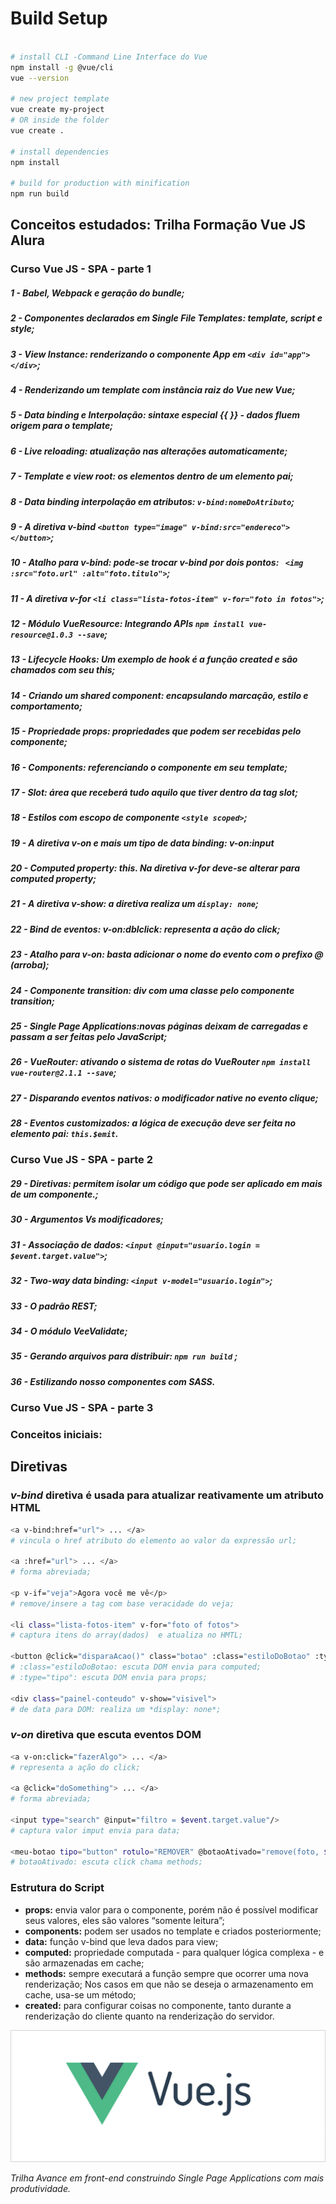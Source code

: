 # Build Setup

``` bash

# install CLI -Command Line Interface do Vue
npm install -g @vue/cli
vue --version

# new project template
vue create my-project
# OR inside the folder
vue create .
 
# install dependencies
npm install

# build for production with minification
npm run build

```

## Conceitos estudados: Trilha Formação Vue JS Alura

### Curso Vue JS - SPA - parte 1

##### 1 - Babel, Webpack e geração do bundle;
##### 2 - Componentes declarados em Single File Templates: template, script e style;
##### 3 - View Instance: renderizando o componente App em ```<div id="app"></div>```;
##### 4 - Renderizando um template com instância raiz do Vue *new Vue*;
##### 5 - Data binding e Interpolação: sintaxe especial {{ }} - dados fluem origem para o template;  
##### 6 - Live reloading: atualização nas alterações automaticamente; 
##### 7 - Template e view root: os elementos  dentro de um elemento pai;
##### 8 - Data binding interpolação em atributos: ```v-bind:nomeDoAtributo```;
##### 9 - A diretiva v-bind ```<button type="image" v-bind:src="endereco"></button>```;
##### 10 - Atalho para v-bind: pode-se trocar *v-bind* por *dois pontos:* ``` <img :src="foto.url" :alt="foto.titulo">```;
##### 11 - A diretiva v-for ```<li class="lista-fotos-item" v-for="foto in fotos">```;
##### 12 - Módulo VueResource: Integrando APIs ```npm install vue-resource@1.0.3 --save```;
##### 13 - Lifecycle Hooks: Um exemplo de *hook* é a função *created* e são chamados com seu *this*;
##### 14 - Criando um shared component: encapsulando marcação, estilo e comportamento;
##### 15 - Propriedade props: propriedades que podem ser recebidas pelo componente;
##### 16 - Components: referenciando o componente em seu template;
##### 17 - Slot:  área que receberá tudo aquilo que tiver dentro da tag *slot*;
##### 18 - Estilos com escopo de componente ```<style scoped>```;
##### 19 - A diretiva v-on e mais um tipo de data binding: v-on:input
##### 20 - Computed property: *this*. Na diretiva *v-for* deve-se alterar para *computed property*;
##### 21 - A diretiva v-show: a diretiva realiza um ```display: none```;
##### 22 - Bind de eventos: v-on:dblclick: representa a ação do click;
##### 23 - Atalho para v-on: basta adicionar o nome do evento com o prefixo **@** (arroba);
##### 24 - Componente transition: div com uma classe pelo componente *transition*;
##### 25 - Single Page Applications:novas páginas deixam de carregadas e passam a ser feitas pelo JavaScript;
##### 26 - VueRouter: ativando o sistema de rotas do VueRouter ```npm install vue-router@2.1.1 --save```;
##### 27 - Disparando eventos nativos: o modificador *native* no evento clique;
##### 28 - Eventos customizados: a lógica de execução deve ser feita no elemento pai: ```this.$emit```.

### Curso Vue JS - SPA - parte 2

##### 29 - Diretivas: permitem isolar um código que pode ser aplicado em mais de um componente.;
##### 30 - Argumentos Vs modificadores;
##### 31 - Associação de dados: ```<input @input="usuario.login = $event.target.value">```;
##### 32 - Two-way data binding: ```<input v-model="usuario.login">```;
##### 33 - O padrão REST;
##### 34 - O módulo VeeValidate;
##### 35 - Gerando arquivos para distribuir: ```npm run build``` ;
##### 36 - Estilizando nosso componentes com SASS.

### Curso Vue JS - SPA - parte 3



### Conceitos iniciais:

## Diretivas
### *v-bind* diretiva é usada para atualizar reativamente um atributo HTML

```bash
<a v-bind:href="url"> ... </a>
# vincula o href atributo do elemento ao valor da expressão url;

<a :href="url"> ... </a>
# forma abreviada;

<p v-if="veja">Agora você me vê</p>
# remove/insere a tag com base veracidade do veja;

<li class="lista-fotos-item" v-for="foto of fotos">
# captura itens do array(dados)  e atualiza no HMTL;

<button @click="disparaAcao()" class="botao" :class="estiloDoBotao" :type="tipo">
# :class="estiloDoBotao: escuta DOM envia para computed;
# :type="tipo": escuta DOM envia para props;

<div class="painel-conteudo" v-show="visivel">
# de data para DOM: realiza um *display: none*;
```

### *v-on* diretiva que escuta eventos DOM

```bash
<a v-on:click="fazerAlgo"> ... </a>
# representa a ação do click;

<a @click="doSomething"> ... </a>
# forma abreviada;

<input type="search" @input="filtro = $event.target.value"/>
# captura valor imput envia para data;

<meu-botao tipo="button" rotulo="REMOVER" @botaoAtivado="remove(foto, $event)" :confirmacao="true" estilo="padrao"/></meu-painel>
# botaoAtivado: escuta click chama methods;
```

### Estrutura do Script
* **props:** envia valor para o componente, porém não é possível modificar seus valores, eles são valores “somente leitura”;
* **components:** podem ser usados no template e criados posteriormente;
* **data:** função v-bind que leva dados para view;
* **computed:** propriedade computada - para qualquer lógica complexa - e são armazenadas em cache;
* **methods:** sempre executará a função sempre que ocorrer uma nova renderização; 
Nos casos em que não se deseja o armazenamento em cache, usa-se um método;
* **created:** para configurar coisas no componente, tanto durante a renderização do cliente quanto na renderização do servidor.


![img_vuejs](vue.png)


*Trilha Avance em front-end construindo Single Page Applications com mais produtividade.*
